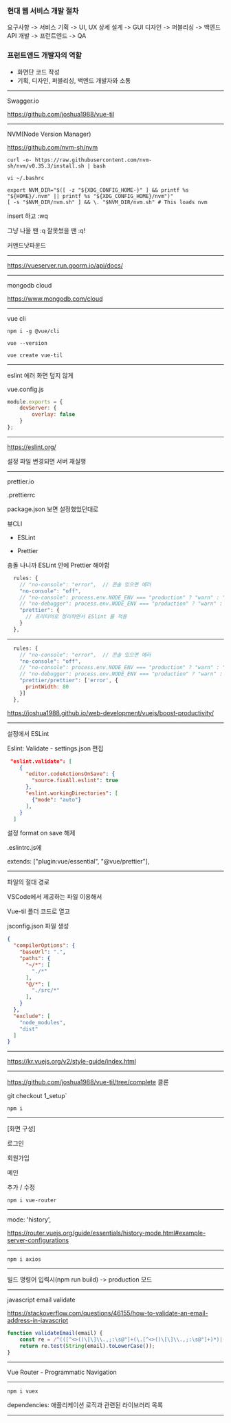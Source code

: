 ### 현대 웹 서비스 개발 절차

요구사항 -> 서비스 기획 -> UI, UX 상세 설계 -> GUI 디자인 -> 퍼블리싱 -> 백엔드 API 개발 -> 프런트엔드 -> QA



### 프런트엔드 개발자의 역할

* 화면단 코드 작성
* 기획, 디자인, 퍼블리싱, 백엔드 개발자와 소통

---

Swagger.io

https://github.com/joshua1988/vue-til

---

NVM(Node Version Manager)

https://github.com/nvm-sh/nvm

`curl -o- https://raw.githubusercontent.com/nvm-sh/nvm/v0.35.3/install.sh | bash`

`vi ~/.bashrc`

```
export NVM_DIR="$([ -z "${XDG_CONFIG_HOME-}" ] && printf %s "${HOME}/.nvm" || printf %s "${XDG_CONFIG_HOME}/nvm")"
[ -s "$NVM_DIR/nvm.sh" ] && \. "$NVM_DIR/nvm.sh" # This loads nvm
```

insert 하고 :wq

그냥 나올 땐 :q 잘못썼을 땐 :q!

커멘드낫파운드

---

https://vueserver.run.goorm.io/api/docs/

---

mongodb cloud

https://www.mongodb.com/cloud

---

vue cli

`npm i -g @vue/cli`

`vue --version`

`vue create vue-til`

---

eslint 에러 화면 덮지 않게

vue.config.js

```javascript
module.exports = {
    devServer: {
        overlay: false
    }
};
```

---

https://eslint.org/

설정 파일 변경되면 서버 재실행

---

prettier.io

.prettierrc

package.json 보면 설정했었던대로

뷰CLI

- ESLint

- Prettier

충돌 나니까 ESLint 안에 Prettier 해야함

```js
  rules: {
    // "no-console": "error",  // 콘솔 있으면 에러
    "no-console": "off",
    // "no-console": process.env.NODE_ENV === "production" ? "warn" : "off",
    // "no-debugger": process.env.NODE_ENV === "production" ? "warn" : "off"
    "prettier": {
      // 프리티어로 정리하면서 ESlint 룰 적용
    }
  },
```

---

```js
  rules: {
    // "no-console": "error",  // 콘솔 있으면 에러
    "no-console": "off",
    // "no-console": process.env.NODE_ENV === "production" ? "warn" : "off",
    // "no-debugger": process.env.NODE_ENV === "production" ? "warn" : "off"
    "prettier/prettier": ['error', {
      printWidth: 80
    }]
  },
```

https://joshua1988.github.io/web-development/vuejs/boost-productivity/

---

설정에서 ESLint

Eslint: Validate - settings.json 편집

```json
 "eslint.validate": [
    {
      "editor.codeActionsOnSave": {
        "source.fixAll.eslint": true
      },
      "eslint.workingDirectories": [
        {"mode": "auto"}
      ],
    }
  ]
```

설정 format on save 해제

 

.eslintrc.js에

 extends: ["plugin:vue/essential", "@vue/prettier"],

---

파일의 절대 경로

VSCode에서 제공하는 파일 이용해서

Vue-til 폴더 코드로 열고

jsconfig.json 파일 생성

```json
{
  "compilerOptions": {
    "baseUrl": ".",
    "paths": {
      "~/*": [
        "./*"
      ],
      "@/*": [
        "./src/*"
      ],
    }
  },
  "exclude": [
    "node_modules",
    "dist"
  ]
}
```

---

https://kr.vuejs.org/v2/style-guide/index.html

---

https://github.com/joshua1988/vue-til/tree/complete 클론

git checkout 1_setup`

`npm i`

---

[화면 구성]

로그인 

회원가입

메인

추가 / 수정



`npm i vue-router`

---

mode: 'history',

https://router.vuejs.org/guide/essentials/history-mode.html#example-server-configurations

---

`npm i axios`

---

빌드 명령어 입력시(npm run build) -> production 모드

---

javascript email validate

https://stackoverflow.com/questions/46155/how-to-validate-an-email-address-in-javascript

```javascript
function validateEmail(email) {
    const re = /^(([^<>()\[\]\\.,;:\s@"]+(\.[^<>()\[\]\\.,;:\s@"]+)*)|(".+"))@((\[[0-9]{1,3}\.[0-9]{1,3}\.[0-9]{1,3}\.[0-9]{1,3}\])|(([a-zA-Z\-0-9]+\.)+[a-zA-Z]{2,}))$/;
    return re.test(String(email).toLowerCase());
}
```

---

Vue Router - Programmatic Navigation

---

`npm i vuex`

dependencies: 애플리케이션 로직과 관련된 라이브러리 목록

---

